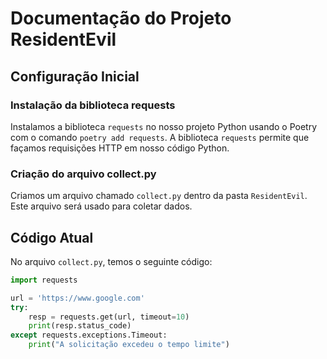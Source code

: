 # Documentação do Projeto ResidentEvil

## Configuração Inicial

### Instalação da biblioteca requests

Instalamos a biblioteca `requests` no nosso projeto Python usando o Poetry com o comando `poetry add requests`. A biblioteca `requests` permite que façamos requisições HTTP em nosso código Python.

### Criação do arquivo collect.py

Criamos um arquivo chamado `collect.py` dentro da pasta `ResidentEvil`. Este arquivo será usado para coletar dados.

## Código Atual

No arquivo `collect.py`, temos o seguinte código:

```python
import requests

url = 'https://www.google.com'
try:
    resp = requests.get(url, timeout=10)
    print(resp.status_code)
except requests.exceptions.Timeout:
    print("A solicitação excedeu o tempo limite")

